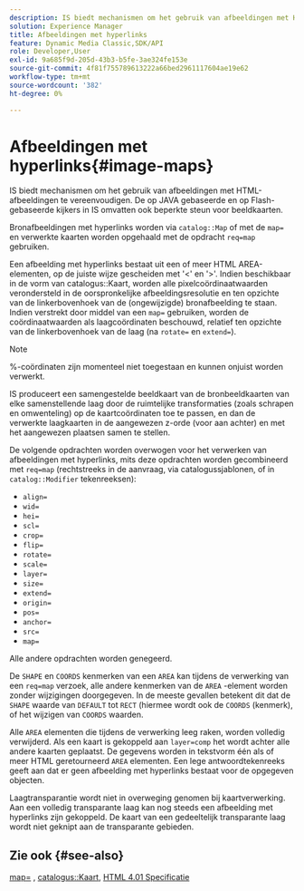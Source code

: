 ```yaml
---
description: IS biedt mechanismen om het gebruik van afbeeldingen met HTML-afbeeldingen te vereenvoudigen. De op JAVA gebaseerde en op Flash-gebaseerde kijkers in IS omvatten ook beperkte steun voor beeldkaarten.
solution: Experience Manager
title: Afbeeldingen met hyperlinks
feature: Dynamic Media Classic,SDK/API
role: Developer,User
exl-id: 9a685f9d-205d-43b3-b5fe-3ae324fe153e
source-git-commit: 4f81f755789613222a66bed2961117604ae19e62
workflow-type: tm+mt
source-wordcount: '382'
ht-degree: 0%

---
```


# Afbeeldingen met hyperlinks{#image-maps}

IS biedt mechanismen om het gebruik van afbeeldingen met HTML-afbeeldingen te vereenvoudigen. De op JAVA gebaseerde en op Flash-gebaseerde kijkers in IS omvatten ook beperkte steun voor beeldkaarten.

Bronafbeeldingen met hyperlinks worden via `catalog::Map` of met de `map=` en verwerkte kaarten worden opgehaald met de opdracht `req=map` gebruiken.

Een afbeelding met hyperlinks bestaat uit een of meer HTML AREA-elementen, op de juiste wijze gescheiden met &#39;&lt;&#39; en &#39;>&#39;. Indien beschikbaar in de vorm van catalogus::Kaart, worden alle pixelcoördinaatwaarden verondersteld in de oorspronkelijke afbeeldingsresolutie en ten opzichte van de linkerbovenhoek van de (ongewijzigde) bronafbeelding te staan. Indien verstrekt door middel van een `map=` gebruiken, worden de coördinaatwaarden als laagcoördinaten beschouwd, relatief ten opzichte van de linkerbovenhoek van de laag (na `rotate=` en `extend=`).

>[!NOTE]
>
>%-coördinaten zijn momenteel niet toegestaan en kunnen onjuist worden verwerkt.

IS produceert een samengestelde beeldkaart van de bronbeeldkaarten van elke samenstellende laag door de ruimtelijke transformaties (zoals schrapen en omwenteling) op de kaartcoördinaten toe te passen, en dan de verwerkte laagkaarten in de aangewezen z-orde (voor aan achter) en met het aangewezen plaatsen samen te stellen.

De volgende opdrachten worden overwogen voor het verwerken van afbeeldingen met hyperlinks, mits deze opdrachten worden gecombineerd met `req=map` (rechtstreeks in de aanvraag, via catalogussjablonen, of in `catalog::Modifier` tekenreeksen):

* `align=`
* `wid=`
* `hei=`
* `scl=`
* `crop=`
* `flip=`
* `rotate=`
* `scale=`
* `layer=`
* `size=`
* `extend=`
* `origin=`
* `pos=`
* `anchor=`
* `src=`
* `map=`

Alle andere opdrachten worden genegeerd.

De `SHAPE` en `COORDS` kenmerken van een `AREA` kan tijdens de verwerking van een `req=map` verzoek, alle andere kenmerken van de `AREA` -element worden zonder wijzigingen doorgegeven. In de meeste gevallen betekent dit dat de `SHAPE` waarde van `DEFAULT` tot `RECT` (hiermee wordt ook de `COORDS` (kenmerk), of het wijzigen van `COORDS` waarden.

Alle `AREA` elementen die tijdens de verwerking leeg raken, worden volledig verwijderd. Als een kaart is gekoppeld aan `layer=comp` het wordt achter alle andere kaarten geplaatst. De gegevens worden in tekstvorm één als of meer HTML geretourneerd `AREA` elementen. Een lege antwoordtekenreeks geeft aan dat er geen afbeelding met hyperlinks bestaat voor de opgegeven objecten.

Laagtransparantie wordt niet in overweging genomen bij kaartverwerking. Aan een volledig transparante laag kan nog steeds een afbeelding met hyperlinks zijn gekoppeld. De kaart van een gedeeltelijk transparante laag wordt niet geknipt aan de transparante gebieden.

## Zie ook {#see-also}

[map=](../../../../../is-api/http-ref/image-serving-api-ref/c-http-protocol-reference/c-command-reference/r-map.md#reference-8f96545f196b4b7caa616e15c2363f06) , [catalogus::Kaart](/help/aem-is-ir-api/is-api/image-catalog/image-serving-api-ref/c-image-catalog-reference/c-image-svg-data-reference/c-image-data-reference/r-map-cat.md), [HTML 4.01 Specificatie](https://www.w3.org/TR/html401/)
